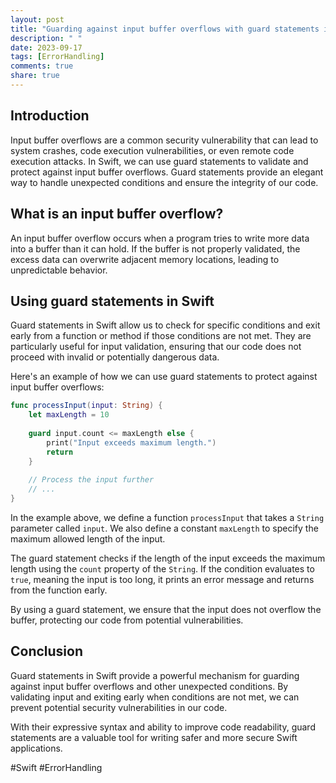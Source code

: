 ```yaml
---
layout: post
title: "Guarding against input buffer overflows with guard statements in Swift"
description: " "
date: 2023-09-17
tags: [ErrorHandling]
comments: true
share: true
---
```


## Introduction

Input buffer overflows are a common security vulnerability that can lead to system crashes, code execution vulnerabilities, or even remote code execution attacks. In Swift, we can use guard statements to validate and protect against input buffer overflows. Guard statements provide an elegant way to handle unexpected conditions and ensure the integrity of our code.

## What is an input buffer overflow?

An input buffer overflow occurs when a program tries to write more data into a buffer than it can hold. If the buffer is not properly validated, the excess data can overwrite adjacent memory locations, leading to unpredictable behavior.

## Using guard statements in Swift

Guard statements in Swift allow us to check for specific conditions and exit early from a function or method if those conditions are not met. They are particularly useful for input validation, ensuring that our code does not proceed with invalid or potentially dangerous data.

Here's an example of how we can use guard statements to protect against input buffer overflows:

```swift
func processInput(input: String) {
    let maxLength = 10
    
    guard input.count <= maxLength else {
        print("Input exceeds maximum length.")
        return
    }
    
    // Process the input further
    // ...
}
```

In the example above, we define a function `processInput` that takes a `String` parameter called `input`. We also define a constant `maxLength` to specify the maximum allowed length of the input.

The guard statement checks if the length of the input exceeds the maximum length using the `count` property of the `String`. If the condition evaluates to `true`, meaning the input is too long, it prints an error message and returns from the function early.

By using a guard statement, we ensure that the input does not overflow the buffer, protecting our code from potential vulnerabilities.

## Conclusion

Guard statements in Swift provide a powerful mechanism for guarding against input buffer overflows and other unexpected conditions. By validating input and exiting early when conditions are not met, we can prevent potential security vulnerabilities in our code.

With their expressive syntax and ability to improve code readability, guard statements are a valuable tool for writing safer and more secure Swift applications.

#Swift #ErrorHandling